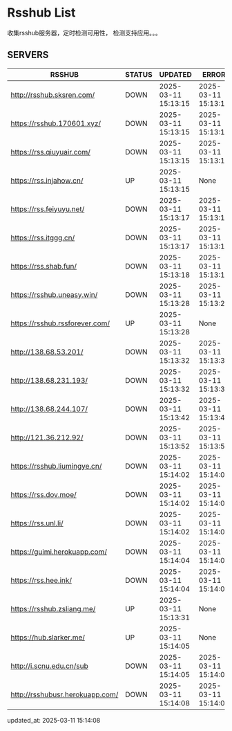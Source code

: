 # Rsshub List

收集rsshub服务器，定时检测可用性， 检测支持应用。。。


## SERVERS

|  RSSHUB   | STATUS  | UPDATED  | ERROR  | TWITTER |  
|  ----  | ----  | ----  | ----  | ---- |  
| http://rsshub.sksren.com/ | DOWN | 2025-03-11 15:13:15 | 2025-03-11 15:13:15 |  
| https://rsshub.170601.xyz/ | DOWN | 2025-03-11 15:13:15 | 2025-03-11 15:13:15 |  
| https://rss.qiuyuair.com/ | DOWN | 2025-03-11 15:13:15 | 2025-03-11 15:13:15 |  
| https://rss.injahow.cn/ | UP | 2025-03-11 15:13:15 | None ||  
| https://rss.feiyuyu.net/ | DOWN | 2025-03-11 15:13:17 | 2025-03-11 15:13:17 |  
| https://rss.itggg.cn/ | DOWN | 2025-03-11 15:13:17 | 2025-03-11 15:13:17 |  
| https://rss.shab.fun/ | DOWN | 2025-03-11 15:13:18 | 2025-03-11 15:13:18 |  
| https://rsshub.uneasy.win/ | DOWN | 2025-03-11 15:13:28 | 2025-03-11 15:13:28 |  
| https://rsshub.rssforever.com/ | UP | 2025-03-11 15:13:28 | None ||  
| http://138.68.53.201/ | DOWN | 2025-03-11 15:13:32 | 2025-03-11 15:13:32 |  
| http://138.68.231.193/ | DOWN | 2025-03-11 15:13:32 | 2025-03-11 15:13:32 |  
| http://138.68.244.107/ | DOWN | 2025-03-11 15:13:42 | 2025-03-11 15:13:42 |  
| http://121.36.212.92/ | DOWN | 2025-03-11 15:13:52 | 2025-03-11 15:13:52 |  
| https://rsshub.liumingye.cn/ | DOWN | 2025-03-11 15:14:02 | 2025-03-11 15:14:02 |  
| https://rss.dov.moe/ | DOWN | 2025-03-11 15:14:02 | 2025-03-11 15:14:02 |  
| https://rss.unl.li/ | DOWN | 2025-03-11 15:14:02 | 2025-03-11 15:14:02 |  
| https://guimi.herokuapp.com/ | DOWN | 2025-03-11 15:14:04 | 2025-03-11 15:14:04 |  
| https://rss.hee.ink/ | DOWN | 2025-03-11 15:14:04 | 2025-03-11 15:14:04 |  
| https://rsshub.zsliang.me/ | UP | 2025-03-11 15:13:31 | None |OK|  
| https://hub.slarker.me/ | UP | 2025-03-11 15:14:05 | None ||  
| http://i.scnu.edu.cn/sub | DOWN | 2025-03-11 15:14:05 | 2025-03-11 15:14:05 |  
| http://rsshubusr.herokuapp.com/ | DOWN | 2025-03-11 15:14:08 | 2025-03-11 15:14:08 |  
  

updated_at: 2025-03-11 15:14:08  
